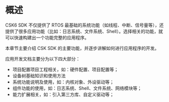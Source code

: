 # 概述

CSK6 SDK 不仅提供了 RTOS 最基础的系统功能（如线程、中断、信号量等），还提供了很多应用功能（比如：日志系统、文件系统、Shell）。选择相关的功能，就可以快速构建出一个功能完整的应用程序。

本章节主要介绍 CSK SDK 的主要功能，并逐步讲解如何进行应用程序的开发。

应用开发文档主要分为以下四大部分：

* 项目配置项目工程相关，如：硬件配置、项目配置等；
* 设备树基础知识和使用方法
* 系统功能说明及使用，如：内核对象、外设驱动等；
* 组件功能的使用，如：日志系统、Shell、文件系统、网络模块等；
* 能力扩展相关，如：引入第三方库、自定义驱动等；

